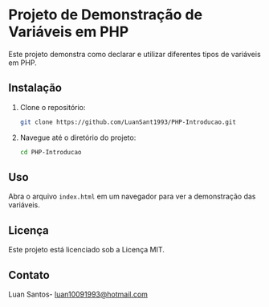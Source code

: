 # Projeto de Demonstração de Variáveis em PHP

Este projeto demonstra como declarar e utilizar diferentes tipos de variáveis em PHP.

## Instalação

1. Clone o repositório:
    ```bash
    git clone https://github.com/LuanSant1993/PHP-Introducao.git
    ```
2. Navegue até o diretório do projeto:
    ```bash
    cd PHP-Introducao
    ```

## Uso

Abra o arquivo `index.html` em um navegador para ver a demonstração das variáveis.

## Licença

Este projeto está licenciado sob a Licença MIT.

## Contato

Luan Santos- luan10091993@hotmail.com
